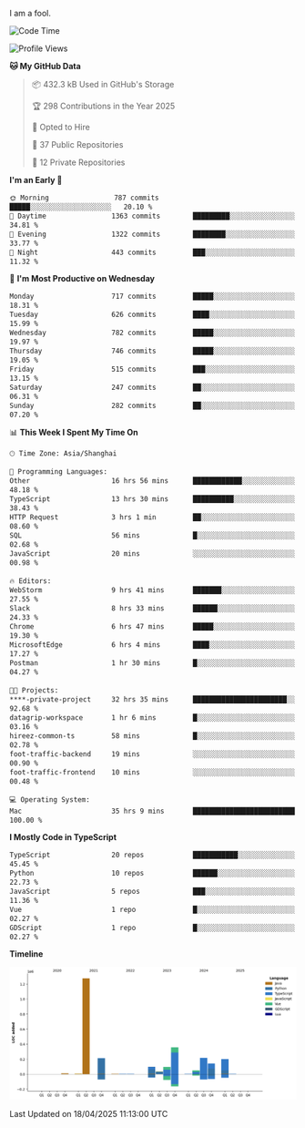 I am a fool.

<!--START_SECTION:waka-->
![Code Time](http://img.shields.io/badge/Code%20Time-2%2C903%20hrs%2038%20mins-blue)

![Profile Views](http://img.shields.io/badge/Profile%20Views-2-blue)

**🐱 My GitHub Data** 

> 📦 432.3 kB Used in GitHub's Storage 
 > 
> 🏆 298 Contributions in the Year 2025
 > 
> 💼 Opted to Hire
 > 
> 📜 37 Public Repositories 
 > 
> 🔑 12 Private Repositories 
 > 
**I'm an Early 🐤** 

```text
🌞 Morning                787 commits         █████░░░░░░░░░░░░░░░░░░░░   20.10 % 
🌆 Daytime                1363 commits        █████████░░░░░░░░░░░░░░░░   34.81 % 
🌃 Evening                1322 commits        ████████░░░░░░░░░░░░░░░░░   33.77 % 
🌙 Night                  443 commits         ███░░░░░░░░░░░░░░░░░░░░░░   11.32 % 
```
📅 **I'm Most Productive on Wednesday** 

```text
Monday                   717 commits         █████░░░░░░░░░░░░░░░░░░░░   18.31 % 
Tuesday                  626 commits         ████░░░░░░░░░░░░░░░░░░░░░   15.99 % 
Wednesday                782 commits         █████░░░░░░░░░░░░░░░░░░░░   19.97 % 
Thursday                 746 commits         █████░░░░░░░░░░░░░░░░░░░░   19.05 % 
Friday                   515 commits         ███░░░░░░░░░░░░░░░░░░░░░░   13.15 % 
Saturday                 247 commits         ██░░░░░░░░░░░░░░░░░░░░░░░   06.31 % 
Sunday                   282 commits         ██░░░░░░░░░░░░░░░░░░░░░░░   07.20 % 
```


📊 **This Week I Spent My Time On** 

```text
🕑︎ Time Zone: Asia/Shanghai

💬 Programming Languages: 
Other                    16 hrs 56 mins      ████████████░░░░░░░░░░░░░   48.18 % 
TypeScript               13 hrs 30 mins      ██████████░░░░░░░░░░░░░░░   38.43 % 
HTTP Request             3 hrs 1 min         ██░░░░░░░░░░░░░░░░░░░░░░░   08.60 % 
SQL                      56 mins             █░░░░░░░░░░░░░░░░░░░░░░░░   02.68 % 
JavaScript               20 mins             ░░░░░░░░░░░░░░░░░░░░░░░░░   00.98 % 

🔥 Editors: 
WebStorm                 9 hrs 41 mins       ███████░░░░░░░░░░░░░░░░░░   27.55 % 
Slack                    8 hrs 33 mins       ██████░░░░░░░░░░░░░░░░░░░   24.33 % 
Chrome                   6 hrs 47 mins       █████░░░░░░░░░░░░░░░░░░░░   19.30 % 
MicrosoftEdge            6 hrs 4 mins        ████░░░░░░░░░░░░░░░░░░░░░   17.27 % 
Postman                  1 hr 30 mins        █░░░░░░░░░░░░░░░░░░░░░░░░   04.27 % 

🐱‍💻 Projects: 
****-private-project     32 hrs 35 mins      ███████████████████████░░   92.68 % 
datagrip-workspace       1 hr 6 mins         █░░░░░░░░░░░░░░░░░░░░░░░░   03.16 % 
hireez-common-ts         58 mins             █░░░░░░░░░░░░░░░░░░░░░░░░   02.78 % 
foot-traffic-backend     19 mins             ░░░░░░░░░░░░░░░░░░░░░░░░░   00.90 % 
foot-traffic-frontend    10 mins             ░░░░░░░░░░░░░░░░░░░░░░░░░   00.48 % 

💻 Operating System: 
Mac                      35 hrs 9 mins       █████████████████████████   100.00 % 
```

**I Mostly Code in TypeScript** 

```text
TypeScript               20 repos            ███████████░░░░░░░░░░░░░░   45.45 % 
Python                   10 repos            ██████░░░░░░░░░░░░░░░░░░░   22.73 % 
JavaScript               5 repos             ███░░░░░░░░░░░░░░░░░░░░░░   11.36 % 
Vue                      1 repo              █░░░░░░░░░░░░░░░░░░░░░░░░   02.27 % 
GDScript                 1 repo              █░░░░░░░░░░░░░░░░░░░░░░░░   02.27 % 
```



**Timeline**

![Lines of Code chart](https://raw.githubusercontent.com/VeejaLiu/VeejaLiu/master/assets/bar_graph.png)


 Last Updated on 18/04/2025 11:13:00 UTC
<!--END_SECTION:waka-->
